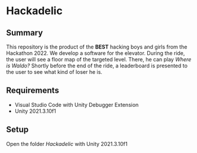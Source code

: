 # Hackadelic

## Summary

This repository is the product of the **BEST** hacking boys and girls from the Hackathon 2022. We develop a software for the elevator. During the ride, the user will see a floor map of the targeted level. There, he can play *Where is Waldo?* Shortly before the end of the ride, a leaderboard is presented to the user to see what kind of loser he is.

## Requirements

- Visual Studio Code with Unity Debugger Extension
- Unity 2021.3.10f1

## Setup

Open the folder *Hackadelic* with Unity 2021.3.10f1